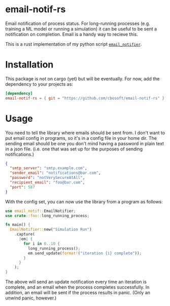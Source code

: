 # email-notif-rs

Email notification of process status. For long-running processes (e.g. training a ML model or running a simulation) it can be useful to be sent a notification on completion. Email is a handy way to recieve this.

This is a rust implementation of my python script [`email_notifier`](github.com/cbosoft/email_notifier).

# Installation

This package is not on cargo (yet) but will be eventually. For now, add the dependency to your projects as:

```toml
[dependency]
email-notif-rs = { git = "https://github.com/cbosoft/email-notif-rs" }
```

# Usage

You need to tell the library where emails should be sent from. I don't want to put email config in programs, so it's in a config file in your home dir. The sending email should be one you don't mind having a password in plain text in a json file. (i.e. one that was set up for the purposes of sending notifications.)

```json
{
  "smtp_server": "smtp.example.com",
  "sender_email": "notifications@bar.com",
  "password": "notVerySecureAtAll",
  "recipient_email": "foo@bar.com",
  "port": 587
}
```

With the config set, you can now use the library from a program as follows:


```rust
use email_notif::EmailNotifier;
use crate::foo::long_running_process;

fn main() {
  EmailNotifier::new("Simulation Run")
    .capture(
      |em| {
        for i in 0..10 {
          long_running_process();
          em.send_update(format!("iteration {i} complete"));
        }
      }
    );
}
```

The above will send an update notification every time an iteration is complete, and an email when the process completes successfully. In addition, an email will be sent if the process results in panic. (Only an unwind panic, however.)
